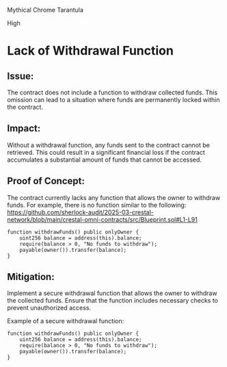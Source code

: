Mythical Chrome Tarantula

High

# Lack of Withdrawal Function

## Issue: 
The contract does not include a function to withdraw collected funds. This omission can lead to a situation where funds are permanently locked within the contract.

## Impact: 
Without a withdrawal function, any funds sent to the contract cannot be retrieved. This could result in a significant financial loss if the contract accumulates a substantial amount of funds that cannot be accessed.

## Proof of Concept: 
The contract currently lacks any function that allows the owner to withdraw funds. For example, there is no function similar to the following:
https://github.com/sherlock-audit/2025-03-crestal-network/blob/main/crestal-omni-contracts/src/Blueprint.sol#L1-L91

```solidity
function withdrawFunds() public onlyOwner {
    uint256 balance = address(this).balance;
    require(balance > 0, "No funds to withdraw");
    payable(owner()).transfer(balance);
}
```

## Mitigation: 
Implement a secure withdrawal function that allows the owner to withdraw the collected funds. Ensure that the function includes necessary checks to prevent unauthorized access.

Example of a secure withdrawal function:
```solidity
function withdrawFunds() public onlyOwner {
    uint256 balance = address(this).balance;
    require(balance > 0, "No funds to withdraw");
    payable(owner()).transfer(balance);
}
```

